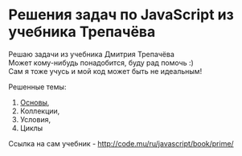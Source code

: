 # Решения задач по JavaScript из учебника Трепачёва
Решаю задачи из учебника Дмитрия Трепачёва  
Может кому-нибудь понадобится, буду рад помочь :)  
Сам я тоже учусь и мой код может быть не идеальным!  

Решенные темы:
1. [Основы](https://github.com/traverpirog/javascript_code.mu/tree/master/Основы),  
2. Коллекции,  
3. Условия,  
4. Циклы  

Ссылка на сам учебник - http://code.mu/ru/javascript/book/prime/
